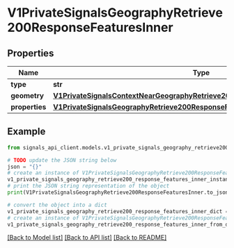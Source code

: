 # V1PrivateSignalsGeographyRetrieve200ResponseFeaturesInner


## Properties

Name | Type | Description | Notes
------------ | ------------- | ------------- | -------------
**type** | **str** |  | [optional] 
**geometry** | [**V1PrivateSignalsContextNearGeographyRetrieve200ResponseFeaturesInnerGeometry**](V1PrivateSignalsContextNearGeographyRetrieve200ResponseFeaturesInnerGeometry.md) |  | [optional] 
**properties** | [**V1PrivateSignalsGeographyRetrieve200ResponseFeaturesInnerProperties**](V1PrivateSignalsGeographyRetrieve200ResponseFeaturesInnerProperties.md) |  | [optional] 

## Example

```python
from signals_api_client.models.v1_private_signals_geography_retrieve200_response_features_inner import V1PrivateSignalsGeographyRetrieve200ResponseFeaturesInner

# TODO update the JSON string below
json = "{}"
# create an instance of V1PrivateSignalsGeographyRetrieve200ResponseFeaturesInner from a JSON string
v1_private_signals_geography_retrieve200_response_features_inner_instance = V1PrivateSignalsGeographyRetrieve200ResponseFeaturesInner.from_json(json)
# print the JSON string representation of the object
print(V1PrivateSignalsGeographyRetrieve200ResponseFeaturesInner.to_json())

# convert the object into a dict
v1_private_signals_geography_retrieve200_response_features_inner_dict = v1_private_signals_geography_retrieve200_response_features_inner_instance.to_dict()
# create an instance of V1PrivateSignalsGeographyRetrieve200ResponseFeaturesInner from a dict
v1_private_signals_geography_retrieve200_response_features_inner_from_dict = V1PrivateSignalsGeographyRetrieve200ResponseFeaturesInner.from_dict(v1_private_signals_geography_retrieve200_response_features_inner_dict)
```
[[Back to Model list]](../README.md#documentation-for-models) [[Back to API list]](../README.md#documentation-for-api-endpoints) [[Back to README]](../README.md)


